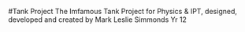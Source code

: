 #Tank Project
The Imfamous Tank Project for Physics & IPT, designed, developed and created by Mark Leslie Simmonds Yr 12
